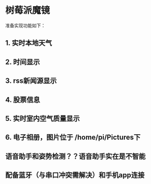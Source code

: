 # 树莓派魔镜

准备实现功能如下：

## 1. 实时本地天气

## 2. 时间显示

## 3. rss新闻源显示

## 4. 股票信息

## 5. 实时室内空气质量显示

## 6. 电子相册，图片位于 /home/pi/Pictures下

## 语音助手和姿势检测？？语音助手实在是不智能

## 配备蓝牙（与串口冲突需解决）和手机app连接
